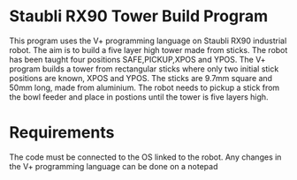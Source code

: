 # Staubli RX90 Tower Build Program
 This program uses the V+ programming language on Staubli RX90 industrial robot. The aim is to build a five layer high tower made from sticks. The robot has been taught four positions SAFE,PICKUP,XPOS and YPOS. The V+ program builds a tower from rectangular sticks where only two initial stick positions are known, XPOS and YPOS. The sticks are 9.7mm square and 50mm long, made from aluminium.  The robot needs to pickup a stick from the bowl feeder and place in postions until the tower is five layers high.



# Requirements
The code must be connected to the OS linked to the robot. Any changes in the V+ programming language can be done on a notepad

